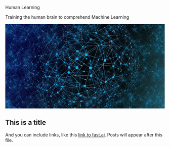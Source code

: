 Human Learning

Training the human brain to comprehend Machine Learning

![Image of fast.ai logo](images/EVLDAejU0AANvc5.jpg)

## This is a title

And you can include links, like this [link to fast.ai](https://www.fast.ai). Posts will appear after this file. 
